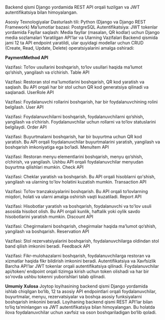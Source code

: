 Backend qismi Django yordamida REST API orqali tuzilgan va JWT autentifikatsiya bilan himoyalangan.

Asosiy Texnologiyalar
Dasturlash tili: Python (Django va Django REST Framework)
Ma’lumotlar bazasi: PostgreSQL
Autentifikatsiya: JWT tokenlar yordamida
Fayllar saqlash: Media fayllar (masalan, QR kodlar) uchun Django media sozlamalari
Yaratilgan API’lar va Ularning Vazifalari
Backend qismida jami 12 ta API endpoint yaratildi, ular quyidagi modellar uchun CRUD (Create, Read, Update, Delete) operatsiyalarini amalga oshiradi:

**PaymentMethod API**

Vazifasi: To‘lov usullarini boshqarish, to‘lov usullari haqida ma’lumot qo‘shish, yangilash va o‘chirish.
Table API

Vazifasi: Restoran stol ma'lumotlarini boshqarish, QR kod yaratish va saqlash. Bu API orqali har bir stol uchun QR kod generatsiya qilinadi va saqlanadi.
UserRole API

Vazifasi: Foydalanuvchi rollarini boshqarish, har bir foydalanuvchining rolini belgilash.
User API

Vazifasi: Foydalanuvchilarni boshqarish, foydalanuvchilarni qo‘shish, yangilash va o‘chirish. Foydalanuvchilar uchun rollarni va to‘lov statuslarini belgilaydi.
Order API

Vazifasi: Buyurtmalarni boshqarish, har bir buyurtma uchun QR kod yaratish. Bu API orqali foydalanuvchilar buyurtmalarini yaratish, yangilash va boshqarish imkoniyatiga ega bo‘ladi.
MenuItem API

Vazifasi: Restoran menyu elementlarini boshqarish, menyu qo‘shish, o‘chirish, va yangilash. Ushbu API orqali foydalanuvchilar menyudan buyurtma qilishlari mumkin.
Check API

Vazifasi: Cheklar yaratish va boshqarish. Bu API orqali hisoblarni qo'shish, yangilash va ularning to'lov holatini kuzatish mumkin.
Transaction API

Vazifasi: To‘lov tranzaksiyalarini boshqarish. Bu API orqali to‘lovlarning miqdori, holati va ularni amalga oshirish vaqti kuzatiladi.
Report API

Vazifasi: Hisobotlar yaratish va boshqarish, foydalanuvchi va to'lov usuli asosida hisobot olish. Bu API orqali kunlik, haftalik yoki oylik savdo hisobotlarini yaratish mumkin.
Discount API

Vazifasi: Chegirmalarni boshqarish, chegirmalar haqida ma’lumot qo‘shish, yangilash va boshqarish.
Reservation API

Vazifasi: Stol rezervatsiyalarini boshqarish, foydalanuvchilarga oldindan stol band qilish imkonini beradi.
Feedback API

Vazifasi: Fikr-mulohazalarni boshqarish, foydalanuvchilarga restoran va xizmatlar haqida fikr bildirish imkonini beradi.
Autentifikatsiya va Xavfsizlik
Barcha API’lar JWT tokenlar orqali autentifikatsiya qilinadi. Foydalanuvchilar api/token/ endpoint orqali tizimga kirish uchun token olishadi va har bir so'rovda ushbu tokenni yuborishlari talab qilinadi.

**Umumiy Xulosa**
Joytop loyihasining backend qismi Django yordamida ishlab chiqilgan bo‘lib, 12 ta asosiy API endpointlari orqali foydalanuvchilar, buyurtmalar, menyu, rezervatsiyalar va boshqa asosiy funksiyalarni boshqarish imkonini beradi. Loyihaning backend qismi REST API’lar bilan to‘liq ta’minlangan va JWT autentifikatsiya bilan himoyalangan. Bu holatda ilova foydalanuvchilar uchun xavfsiz va oson boshqariladigan bo‘lib qoladi.
